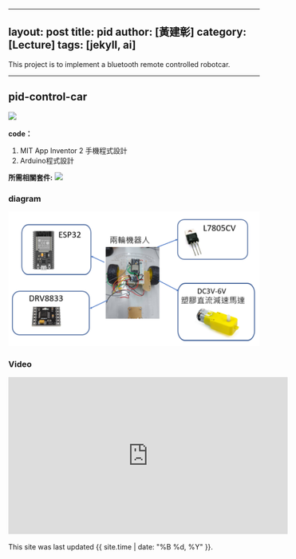 
---
layout: post
title: pid
author: [黃建彰]
category: [Lecture]
tags: [jekyll, ai]
---

This project is to implement a bluetooth remote controlled robotcar.

---
## pid-control-car
![](https://github.com/rkuo2023/MCU-project/blob/main/images/ESP32_RoboCar.jpg?raw=true)

**code：**
1. MIT App Inventor 2 手機程式設計
2. Arduino程式設計

**所需相關套件:**
![](https://image.ruten.com.tw/g2/8/d4/16/21440347657238_872.jpg)

### diagram
![](https://github.com/01053026/MCU-project/blob/main/images/robot.png?raw=true)

### Video
<iframe width="560" height="315" src="https://www.youtube.com/embed/gIgXSiBs2TI" title="YouTube video player" frameborder="0" allow="accelerometer; autoplay; clipboard-write; encrypted-media; gyroscope; picture-in-picture; web-share" allowfullscreen></iframe>


This site was last updated {{ site.time | date: "%B %d, %Y" }}.

